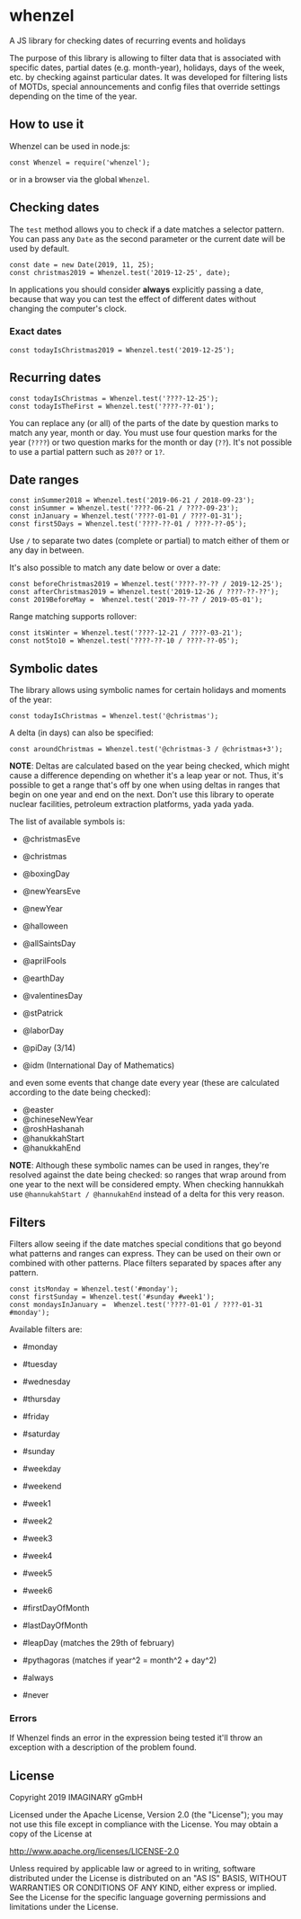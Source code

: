 # whenzel
A JS library for checking dates of recurring events and holidays

The purpose of this library is allowing to filter data that is associated with specific dates,
partial dates (e.g. month-year), holidays, days of the week, etc. by checking against particular
dates. It was developed for filtering lists of MOTDs, special announcements and config files
that override settings depending on the time of the year.

## How to use it

Whenzel can be used in node.js:

```
const Whenzel = require('whenzel');
```

or in a browser via the global `Whenzel`.

## Checking dates

The `test` method allows you to check if a date matches a selector pattern. You can pass any 
`Date` as the second parameter or the current date will be used by default.

```
const date = new Date(2019, 11, 25);
const christmas2019 = Whenzel.test('2019-12-25', date);
``` 

In applications you should consider **always** explicitly passing a date, because that way you can test
the effect of different dates without changing the computer's clock.

### Exact dates

```
const todayIsChristmas2019 = Whenzel.test('2019-12-25');
``` 

## Recurring dates

```
const todayIsChristmas = Whenzel.test('????-12-25');
const todayIsTheFirst = Whenzel.test('????-??-01');
``` 

You can replace any (or all) of the parts of the date by question marks to match any year, month or day. You
must use four question marks for the year (`????`) or two question marks for the month or day (`??`). It's not
possible to use a partial pattern such as `20??` or `1?`.

## Date ranges

```
const inSummer2018 = Whenzel.test('2019-06-21 / 2018-09-23');
const inSummer = Whenzel.test('????-06-21 / ????-09-23');
const inJanuary = Whenzel.test('????-01-01 / ????-01-31');
const first5Days = Whenzel.test('????-??-01 / ????-??-05');
```

Use `/` to separate two dates (complete or partial) to match either of them  or any day in between.

It's also possible to match any date below or over a date:

```
const beforeChristmas2019 = Whenzel.test('????-??-?? / 2019-12-25');
const afterChristmas2019 = Whenzel.test('2019-12-26 / ????-??-??');
const 2019BeforeMay =  Whenzel.test('2019-??-?? / 2019-05-01');
```

Range matching supports rollover:

```
const itsWinter = Whenzel.test('????-12-21 / ????-03-21');
const not5to10 = Whenzel.test('????-??-10 / ????-??-05');
```

## Symbolic dates

The library allows using symbolic names for certain holidays and moments of the year:

```
const todayIsChristmas = Whenzel.test('@christmas');
```

A delta (in days) can also be specified:

```
const aroundChristmas = Whenzel.test('@christmas-3 / @christmas+3');
```

**NOTE**: Deltas are calculated based on the year being checked, which might cause a difference depending on
whether it's a leap year or not. Thus, it's possible to get a range that's off by one when using deltas in 
ranges that begin on one year and end on the next. Don't use this library to operate nuclear facilities, 
petroleum extraction platforms, yada yada yada.

The list of available symbols is:

- @christmasEve
- @christmas
- @boxingDay

- @newYearsEve
- @newYear

- @halloween
- @allSaintsDay
- @aprilFools
- @earthDay
- @valentinesDay
- @stPatrick
- @laborDay
- @piDay (3/14)
- @idm (International Day of Mathematics)

and even some events that change date every year (these are calculated according to the date being checked):

- @easter
- @chineseNewYear
- @roshHashanah
- @hanukkahStart
- @hanukkahEnd

**NOTE**: Although these symbolic names can be used in ranges, they're resolved against the date
being checked: so ranges that wrap around from one year to the next will be considered empty. When
checking hannukkah use `@hannukahStart / @hannukahEnd` instead of a delta for this very reason.

## Filters

Filters allow seeing if the date matches special conditions that go beyond what patterns and ranges can
express. They can be used on their own or combined with other patterns. Place filters separated by
spaces after any pattern.

```
const itsMonday = Whenzel.test('#monday');
const firstSunday = Whenzel.test('#sunday #week1');
const mondaysInJanuary =  Whenzel.test('????-01-01 / ????-01-31 #monday');
```

Available filters are:

- #monday
- #tuesday
- #wednesday
- #thursday
- #friday
- #saturday
- #sunday

- #weekday
- #weekend

- #week1
- #week2
- #week3
- #week4
- #week5
- #week6

- #firstDayOfMonth
- #lastDayOfMonth

- #leapDay (matches the 29th of february)
- #pythagoras (matches if year^2 = month^2 + day^2)

- #always
- #never

### Errors

If Whenzel finds an error in the expression being tested it'll throw an exception with a description of the
problem found. 

## License

Copyright 2019 IMAGINARY gGmbH

Licensed under the Apache License, Version 2.0 (the "License");
you may not use this file except in compliance with the License.
You may obtain a copy of the License at

   http://www.apache.org/licenses/LICENSE-2.0

Unless required by applicable law or agreed to in writing, software
distributed under the License is distributed on an "AS IS" BASIS,
WITHOUT WARRANTIES OR CONDITIONS OF ANY KIND, either express or implied.
See the License for the specific language governing permissions and
limitations under the License.
